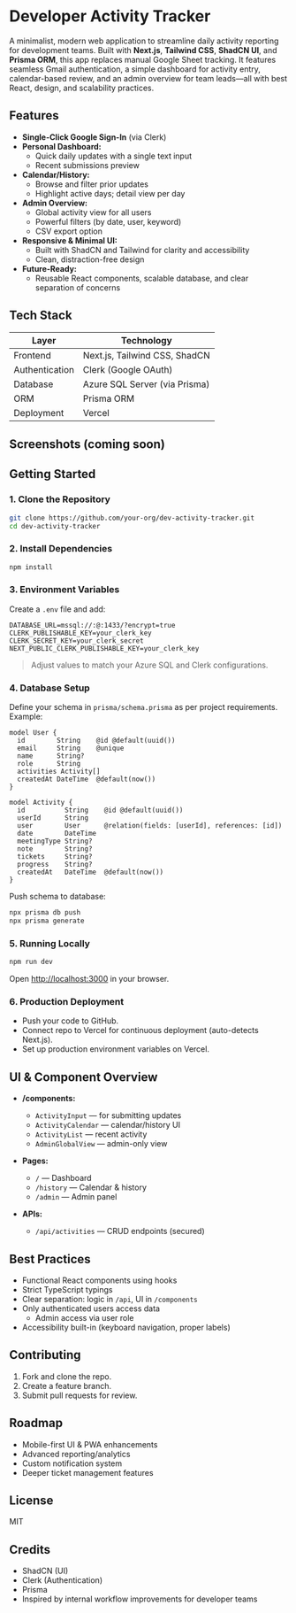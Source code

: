 # Developer Activity Tracker

A minimalist, modern web application to streamline daily activity reporting for development teams. Built with **Next.js**, **Tailwind CSS**, **ShadCN UI**, and **Prisma ORM**, this app replaces manual Google Sheet tracking. It features seamless Gmail authentication, a simple dashboard for activity entry, calendar-based review, and an admin overview for team leads—all with best React, design, and scalability practices.

## Features

- **Single-Click Google Sign-In** (via Clerk)
- **Personal Dashboard:**  
  - Quick daily updates with a single text input  
  - Recent submissions preview
- **Calendar/History:**  
  - Browse and filter prior updates  
  - Highlight active days; detail view per day
- **Admin Overview:**  
  - Global activity view for all users
  - Powerful filters (by date, user, keyword)
  - CSV export option
- **Responsive & Minimal UI:**  
  - Built with ShadCN and Tailwind for clarity and accessibility  
  - Clean, distraction-free design
- **Future-Ready:**  
  - Reusable React components, scalable database, and clear separation of concerns

## Tech Stack

| Layer             | Technology                      |
|-------------------|--------------------------------|
| Frontend          | Next.js, Tailwind CSS, ShadCN   |
| Authentication    | Clerk (Google OAuth)            |
| Database          | Azure SQL Server (via Prisma)   |
| ORM               | Prisma ORM                      |
| Deployment        | Vercel                          |

## Screenshots (coming soon)

## Getting Started

### 1. Clone the Repository

```bash
git clone https://github.com/your-org/dev-activity-tracker.git
cd dev-activity-tracker
```

### 2. Install Dependencies

```bash
npm install
```

### 3. Environment Variables

Create a `.env` file and add:

```
DATABASE_URL=mssql://:@:1433/?encrypt=true
CLERK_PUBLISHABLE_KEY=your_clerk_key
CLERK_SECRET_KEY=your_clerk_secret
NEXT_PUBLIC_CLERK_PUBLISHABLE_KEY=your_clerk_key
```

> Adjust values to match your Azure SQL and Clerk configurations.

### 4. Database Setup

Define your schema in `prisma/schema.prisma` as per project requirements. Example:

```prisma
model User {
  id        String    @id @default(uuid())
  email     String    @unique
  name      String?
  role      String
  activities Activity[]
  createdAt DateTime  @default(now())
}

model Activity {
  id          String    @id @default(uuid())
  userId      String
  user        User      @relation(fields: [userId], references: [id])
  date        DateTime
  meetingType String?
  note        String?
  tickets     String?
  progress    String?
  createdAt   DateTime  @default(now())
}
```

Push schema to database:

```bash
npx prisma db push
npx prisma generate
```

### 5. Running Locally

```bash
npm run dev
```

Open [http://localhost:3000](http://localhost:3000) in your browser.

### 6. Production Deployment

- Push your code to GitHub.
- Connect repo to Vercel for continuous deployment (auto-detects Next.js).
- Set up production environment variables on Vercel.

## UI & Component Overview

- **/components:**  
  - `ActivityInput` — for submitting updates  
  - `ActivityCalendar` — calendar/history UI  
  - `ActivityList` — recent activity  
  - `AdminGlobalView` — admin-only view

- **Pages:**  
  - `/` — Dashboard  
  - `/history` — Calendar & history  
  - `/admin` — Admin panel

- **APIs:**  
  - `/api/activities` — CRUD endpoints (secured)

## Best Practices

- Functional React components using hooks
- Strict TypeScript typings
- Clear separation: logic in `/api`, UI in `/components`
- Only authenticated users access data  
  - Admin access via user role
- Accessibility built-in (keyboard navigation, proper labels)

## Contributing

1. Fork and clone the repo.
2. Create a feature branch.
3. Submit pull requests for review.

## Roadmap

- Mobile-first UI & PWA enhancements
- Advanced reporting/analytics
- Custom notification system
- Deeper ticket management features

## License

MIT

## Credits

- ShadCN (UI)
- Clerk (Authentication)
- Prisma
- Inspired by internal workflow improvements for developer teams
